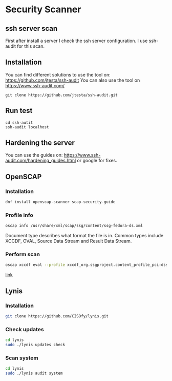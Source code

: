 # Security Scanner

## ssh server scan
First after install a server I check the ssh server configuration.
I use ssh-audit for this scan.

## Installation
You can find different solutions to use the tool on: https://github.com/jtesta/ssh-audit
You can also use the tool on https://www.ssh-audit.com/
```
git clone https://github.com/jtesta/ssh-audit.git
```

## Run test
```
cd ssh-autit
ssh-audit localhost
```

## Hardening the server

You can use the guides on: https://www.ssh-audit.com/hardening_guides.html
or google for fixes.


## OpenSCAP

### Installation
```bash
dnf install openscap-scanner scap-security-guide
```

### Profile info
```bash
oscap info /usr/share/xml/scap/ssg/content/ssg-fedora-ds.xml
```
Document type describes what format the file is in. Common types include XCCDF, OVAL, Source Data Stream and Result Data Stream.

### Perform scan
```bash
oscap xccdf eval --profile xccdf_org.ssgproject.content_profile_pci-dss --report report.html /usr/share/xml/scap/ssg/content/ssg-fedora-ds.xml
```

[link](https://www.open-scap.org/tools/openscap-base/#download)

## Lynis

### Installation
```bash
git clone https://github.com/CISOfy/lynis.git
```

### Check updates
```bash
cd lynis
sudo ./lynis updates check
```

### Scan system
```bash
cd lynis 
sudo ./lynis audit system
```

